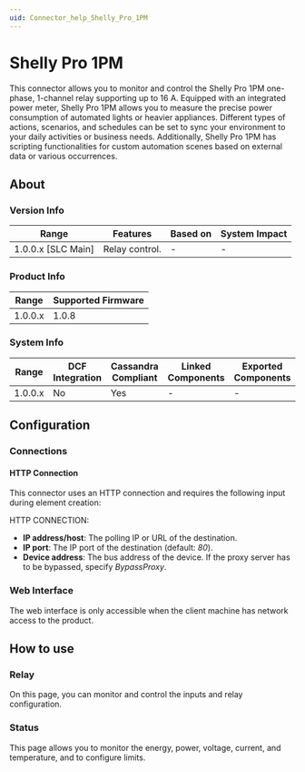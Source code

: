 ```yaml
---
uid: Connector_help_Shelly_Pro_1PM
---
```


# Shelly Pro 1PM

This connector allows you to monitor and control the Shelly Pro 1PM one-phase, 1-channel relay supporting up to 16 A. Equipped with an integrated power meter, Shelly Pro 1PM allows you to measure the precise power consumption of automated lights or heavier appliances. Different types of actions, scenarios, and schedules can be set to sync your environment to your daily activities or business needs. Additionally, Shelly Pro 1PM has scripting functionalities for custom automation scenes based on external data or various occurrences.

## About

### Version Info

| Range                | Features             | Based on     | System Impact     |
|----------------------|----------------------|--------------|-------------------|
| 1.0.0.x [SLC Main]   | Relay control.       | -            | -                 |

### Product Info

| Range     | Supported Firmware     |
|-----------|------------------------|
| 1.0.0.x   | 1.0.8                  |

### System Info

| Range     | DCF Integration     | Cassandra Compliant     | Linked Components     | Exported Components     |
|-----------|---------------------|-------------------------|-----------------------|-------------------------|
| 1.0.0.x   | No                  | Yes                     | -                     | -                       |

## Configuration

### Connections

#### HTTP Connection

This connector uses an HTTP connection and requires the following input during element creation:

HTTP CONNECTION:

- **IP address/host**: The polling IP or URL of the destination.
- **IP port**: The IP port of the destination (default: *80*).
- **Device address**: The bus address of the device. If the proxy server has to be bypassed, specify *BypassProxy*.

### Web Interface

The web interface is only accessible when the client machine has network access to the product.

## How to use

### Relay

On this page, you can monitor and control the inputs and relay configuration.

### Status

This page allows you to monitor the energy, power, voltage, current, and temperature, and to configure limits.
